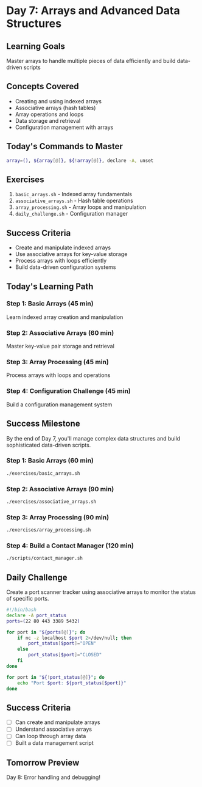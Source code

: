 # Day 7: Arrays and Advanced Data Structures

## Learning Goals
Master arrays to handle multiple pieces of data efficiently and build data-driven scripts

## Concepts Covered
- Creating and using indexed arrays
- Associative arrays (hash tables)
- Array operations and loops
- Data storage and retrieval
- Configuration management with arrays

## Today's Commands to Master
```bash
array=(), ${array[@]}, ${!array[@]}, declare -A, unset
```

## Exercises
1. `basic_arrays.sh` - Indexed array fundamentals
2. `associative_arrays.sh` - Hash table operations
3. `array_processing.sh` - Array loops and manipulation
4. `daily_challenge.sh` - Configuration manager

## Success Criteria
- Create and manipulate indexed arrays
- Use associative arrays for key-value storage
- Process arrays with loops efficiently
- Build data-driven configuration systems

## Today's Learning Path

### Step 1: Basic Arrays (45 min)
Learn indexed array creation and manipulation

### Step 2: Associative Arrays (60 min)
Master key-value pair storage and retrieval

### Step 3: Array Processing (45 min)
Process arrays with loops and operations

### Step 4: Configuration Challenge (45 min)
Build a configuration management system

## Success Milestone
By the end of Day 7, you'll manage complex data structures and build sophisticated data-driven scripts.

### **Step 1**: Basic Arrays (60 min)
```bash
./exercises/basic_arrays.sh
```

### **Step 2**: Associative Arrays (90 min)
```bash
./exercises/associative_arrays.sh
```

### **Step 3**: Array Processing (90 min)
```bash
./exercises/array_processing.sh
```

### **Step 4**: Build a Contact Manager (120 min)
```bash
./scripts/contact_manager.sh
```

## Daily Challenge
Create a port scanner tracker using associative arrays to monitor the status of specific ports.
```bash
#!/bin/bash
declare -A port_status
ports=(22 80 443 3389 5432)

for port in "${ports[@]}"; do
    if nc -z localhost $port 2>/dev/null; then
        port_status[$port]="OPEN"
    else
        port_status[$port]="CLOSED"
    fi
done

for port in "${!port_status[@]}"; do
    echo "Port $port: ${port_status[$port]}"
done
```

## Success Criteria
- [ ] Can create and manipulate arrays
- [ ] Understand associative arrays
- [ ] Can loop through array data
- [ ] Built a data management script

## Tomorrow Preview
Day 8: Error handling and debugging!
